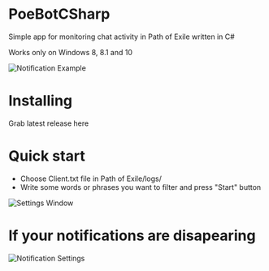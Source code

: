# PoeBotCSharp
Simple app for monitoring chat activity in Path of Exile written in C#

Works only on Windows 8, 8.1 and 10

![Notification Example](https://i.imgur.com/dYO9i8B.png)

# Installing
Grab latest release here

# Quick start
* Choose Client.txt file in Path of Exile/logs/
* Write some words or phrases you want to filter and press "Start" button

![Settings Window](https://i.imgur.com/af52nPS.png)

# If your notifications are disapearing

![Notification Settings](https://i.imgur.com/brkOC31.png)
